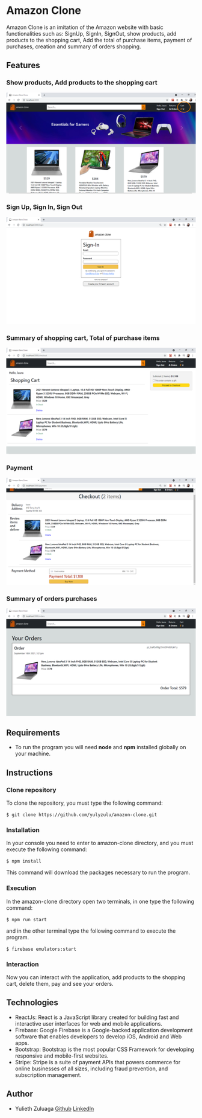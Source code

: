 # Amazon Clone
Amazon Clone is an imitation of the Amazon website with basic functionalities such as: SignUp, SignIn, SignOut, show products, add products to the shopping cart, Add the total of purchase items, payment of purchases, creation and summary of orders shopping.

## Features
### Show products, Add products to the shopping cart
![](src/static/images/cart.png)

### Sign Up, Sign In, Sign Out
![](src/static/images/signIn.png)

### Summary of shopping cart, Total of purchase items
![](src/static/images/summary.png)

### Payment
![](src/static/images/payment.png)

### Summary of orders purchases
![](src/static/images/orders.png)


## Requirements
- To run the program you will need **node** and **npm** installed globally on your machine.

## Instructions

### Clone repository
To clone the repository, you must type the following command:
```
$ git clone https://github.com/yulyzulu/amazon-clone.git
```

### Installation

In your console you need to enter to amazon-clone directory, and you must execute the following command:

```
$ npm install
```
This command will download the packages necessary to run the program.

### Execution
In the amazon-clone directory open two terminals, in one type the following command:
```
$ npm run start
```
and in the other terminal type the following command to execute the program.
```
$ firebase emulators:start
```

### Interaction
Now you can interact with the application, add products to the shopping cart, delete them, pay and see your orders.

## Technologies
- ReactJs: React is a JavaScript library created for building fast and interactive user interfaces for web and mobile applications.
- Firebase: Google Firebase is a Google-backed application development software that enables developers to develop iOS, Android and Web apps.
- Bootstrap: Bootstrap is the most popular CSS Framework for developing responsive and mobile-first websites.
- Stripe: Stripe is a suite of payment APIs that powers commerce for online businesses of all sizes, including fraud prevention, and subscription management.


## Author
- Yulieth Zuluaga [Github](https://github.com/yulyzulu) [LinkedIn](https://www.linkedin.com/in/yuliethzuluaga/)